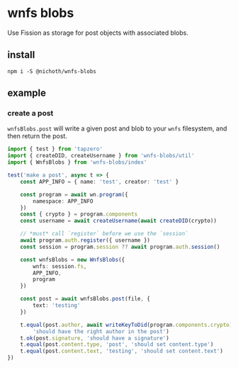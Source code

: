 # wnfs blobs

Use Fission as storage for post objects with associated blobs.

## install
```
npm i -S @nichoth/wnfs-blobs
```

## example

### create a post

`wnfsBlobs.post` will write a given post and blob to your `wnfs` filesystem, and then return the post.

```ts
import { test } from 'tapzero'
import { createDID, createUsername } from 'wnfs-blobs/util'
import { WnfsBlobs } from 'wnfs-blobs/index'

test('make a post', async t => {
    const APP_INFO = { name: 'test', creator: 'test' }

    const program = await wn.program({
        namespace: APP_INFO
    })
    const { crypto } = program.components
    const username = await createUsername(await createDID(crypto))

    // *must* call `register` before we use the `session`
    await program.auth.register({ username })
    const session = program.session ?? await program.auth.session()

    const wnfsBlobs = new WnfsBlobs({
        wnfs: session.fs,
        APP_INFO,
        program
    })

    const post = await wnfsBlobs.post(file, {
        text: 'testing'
    })

    t.equal(post.author, await writeKeyToDid(program.components.crypto),
        'should have the right author in the post')
    t.ok(post.signature, 'should have a signature')
    t.equal(post.content.type, 'post', 'should set content.type')
    t.equal(post.content.text, 'testing', 'should set content.text')
})
```
